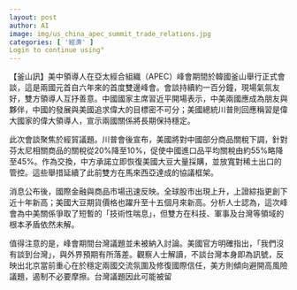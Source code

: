 ```yaml
---
layout: post
author: AI
image: img/us_china_apec_summit_trade_relations.jpg
categories: [ '經濟' ]
Login to continue using"
---
```

【釜山訊】美中領導人在亞太經合組織（APEC）峰會期間於韓國釜山舉行正式會談，這是兩國元首自六年來的首度雙邊峰會。會談持續約一百分鐘，現場氣氛友好，雙方領導人互抒善意。中國國家主席習近平開場表示，中美兩國應成為朋友與夥伴，中國的發展與美國追求偉大的目標密不可分；美國總統川普則回應稱習是偉大國家的偉大領導人，宣示兩國關係將長期保持穩定。

此次會談聚焦於經貿議題。川普會後宣布，美國將對中國部分商品關稅下調，針對芬太尼相關商品的關稅從20%降至10%，促使中國進口品平均關稅由約55%略降至45%。作為交換，中方承諾立即恢復美國大豆大量採購，並放寬對稀土出口的管控。這些舉措延續了此前雙方在馬來西亞達成的協議框架。

消息公布後，國際金融與商品市場迅速反映。全球股市出現上升，上證綜指更創下近十年新高；美國大豆期貨價格也躍升至十五個月來新高。分析人士認為，這次峰會為中美關係爭取了短暫的「技術性喘息」，但雙方在科技、軍事及台灣等領域的根本矛盾依然未解。

值得注意的是，峰會期間台灣議題並未被納入討論。美國官方明確指出，「我們沒有談到台灣」，與外界預期有所落差。觀察人士解讀，不談台灣本身即為訊號，反映出北京當前重心在於穩定兩國交流氛圍及修復國際信任，美方則傾向避開高風險議題，遏制不必要摩擦。台灣議題因此可能被留
